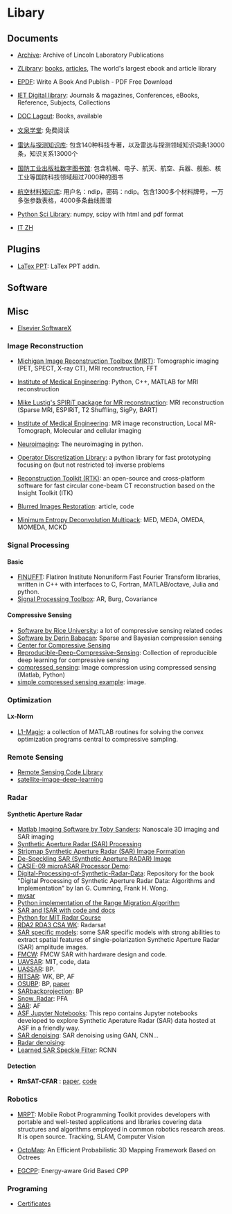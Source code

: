 # Libary


## Documents

- [Archive](https://archive.ll.mit.edu/): Archive of Lincoln Laboratory Publications

- [ZLibrary](https://z-lib.org/): [books](https://b-ok.cc/), [articles](https://booksc.xyz/), The world's largest ebook and article library

- [EPDF](https://epdf.pub/): Write A Book And Publish - PDF Free Download

- [IET Digital library](https://digital-library.theiet.org/): Journals & magazines, Conferences, eBooks, Reference, Subjects, Collections

- [DOC Lagout](https://doc.lagout.org/): Books, available

- [文泉学堂](https://lib-nuanxin.wqxuetang.com/): 免费阅读

- [雷达与探测知识库](http://kg.iguofang.net:8888/): 包含140种科技专著，以及雷达与探测领域知识词条13000条，知识关系13000个

- [国防工业出版社数字图书馆](http://e.guofangyun.net/Index.aspx): 包含机械、电子、航天、航空、兵器、舰船、核工业等国防科技领域超过7000种的图书

- [航空材料知识库](http://123.124.66.24:8085/AerialMaterial/modulePage/index/index.jsp): 用户名：ndip，密码：ndip。包含1300多个材料牌号，一万多张参数表格，4000多条曲线图谱


- [Python Sci Library](https://docs.scipy.org/doc/): numpy, scipy with html and pdf format 

- [IT ZH](http://apachecn.org/)

## Plugins

- [LaTex PPT](https://github.com/jph00/latex-ppt): LaTex PPT addin.

## Software

## Misc

- [Elsevier SoftwareX](https://github.com/ElsevierSoftwareX)


### Image Reconstruction

- [Michigan Image Reconstruction Toolbox (MIRT)](https://web.eecs.umich.edu/~fessler/code/index.html): Tomographic imaging (PET, SPECT, X-ray CT), MRI reconstruction, FFT

- [Institute of Medical Engineering](https://github.com/IMTtugraz): Python, C++, MATLAB for MRI reconstruction

- [Mike Lustig's SPIRiT package for MR reconstruction](https://people.eecs.berkeley.edu/~mlustig//Software.html): MRI reconstruction (Sparse MRI, ESPIRiT, T2 Shuffling, SigPy, BART)

- [Institute of Medical Engineering](https://www.tugraz.at/institutes/imt/home/): MR image reconstruction, Local MR-Tomograph, Molecular and cellular imaging

- [Neuroimaging](http://nipy.sourceforge.net/software/projects/): The neuroimaging in python.

- [Operator Discretization Library](https://odlgroup.github.io/odl/index.html): a python library for fast prototyping focusing on (but not restricted to) inverse problems

- [Reconstruction Toolkit (RTK)](http://www.openrtk.org/): an open-source and cross-platform software for fast circular cone-beam CT reconstruction based on the Insight Toolkit (ITK)

- [Blurred Images Restoration](https://yuzhikov.com/articles/BlurredImagesRestoration1.htm): article, code

- [Minimum Entropy Deconvolution Multipack](https://www.mathworks.com/matlabcentral/fileexchange/53484-minimum-entropy-deconvolution-multipack-med-meda-omeda-momeda-mckd): MED, MEDA, OMEDA, MOMEDA, MCKD

### Signal Processing

#### Basic

- [FINUFFT](https://github.com/flatironinstitute/finufft): Flatiron Institute Nonuniform Fast Fourier Transform libraries, written in C++ with interfaces to C, Fortran, MATLAB/octave, Julia and python.
- [Signal Processing Toolbox](http://www.ece.northwestern.edu/local-apps/matlabhelp/toolbox/signal/spectr9a.html): AR, Burg, Covariance

#### Compressive Sensing

- [Software by Rice University](http://dsp.rice.edu/software/): a lot of compressive sensing related codes
- [Software by Derin Babacan](http://www.dbabacan.info/software.html): Sparse and Bayesian compression sensing
- [Center for Compressive Sensing](http://compsens.eecs.umich.edu/index.php)
- [Reproducible-Deep-Compressive-Sensing](https://github.com/ngcthuong/Reproducible-Deep-Compressive-Sensing): Collection of reproducible deep learning for compressive sensing
- [compressed_sensing](https://github.com/dfridovi/compressed_sensing): Image compression using compressed sensing (Matlab, Python)
- [simple compressed sensing example](https://www.mathworks.com/matlabcentral/fileexchange/41792-simple-compressed-sensing-example): image.


### Optimization

#### Lx-Norm

- [L1-Magic](https://statweb.stanford.edu/~candes/software/l1magic/): a collection of MATLAB routines for solving the convex optimization programs central to compressive sampling. 


### Remote Sensing

- [Remote Sensing Code Library](https://rscl-grss.org/)
- [satellite-image-deep-learning](https://github.com/robmarkcole/satellite-image-deep-learning)

### Radar

#### Synthetic Aperture Radar

- [Matlab Imaging Software by Toby Sanders](https://www.toby-sanders.com/software): Nanoscale 3D imaging and SAR imaging
- [Synthetic Aperture Radar (SAR) Processing](https://www.mathworks.com/help/dsp/examples/synthetic-aperture-radar-sar-processing.html)
- [Stripmap Synthetic Aperture Radar (SAR) Image Formation](https://www.mathworks.com/help/phased/examples/stripmap-synthetic-aperture-radar-image-formation.html)
- [De-Speckling SAR (Synthetic Aperture RADAR) Image](https://www.mathworks.com/matlabcentral/fileexchange/47601-de-speckling-sar-synthetic-aperture-radar-image)
- [CASIE-09 microASAR Processor Demo](https://rscl-grss.org/coderecord.php?id=519): 
- [Digital-Processing-of-Synthetic-Radar-Data](https://github.com/Huang-Chuan/Digital-Processing-of-Synthetic-Radar-Data): Repository for the book "Digital Processing of Synthetic Aperture Radar Data: Algorithms and Implementation" by Ian G. Cumming, Frank H. Wong.
- [mysar](https://github.com/liuxinyu123/mysar)
- [Python implementation of the Range Migration Algorithm](https://github.com/Jach/radar_sar_rma)
- [SAR and ISAR with code and docs](https://github.com/denkywu/SAR-Synthetic-Aperture-Radar)
- [Python for MIT Radar Course](http://www.osmanoglu.org/sar/)
- [RDA2 RDA3 CSA WK](https://github.com/joeyos/SAR-imaging): Radarsat
- [SAR specific models](https://github.com/Alien9427/SAR_specific_models): some SAR specific models with strong abilities to extract spatial features of single-polarization Synthetic Aperture Radar (SAR) amplitude images.
- [FMCW](https://github.com/Ttl/fmcw3): FMCW SAR with hardware design and code.
- [UAVSAR](https://github.com/TheoBafrali/UAVSAR-MIT-1): MIT, code, data
- [UASSAR](https://github.com/RickReddy/UASSAR): BP.
- [RITSAR](https://github.com/dm6718/RITSAR/): WK, BP, AF
- [OSUBP](https://github.com/yanxuyoung/osubp): BP, [paper](http://spie.org/Publications/Proceedings/Paper/10.1117/12.855375)
- [SARbackprojection](https://github.com/likemoongg/SARbackprojection): BP
- [Snow_Radar](https://github.com/DrJones142/Snow_Radar): PFA
- [SAR](https://github.com/nnaka/sar): AF
- [ASF Jupyter Notebooks](https://github.com/asfadmin/asf-jupyter-notebooks): This repo contains Jupyter notebooks developed to explore Synthetic Aperature Radar (SAR) data hosted at ASF in a friendly way.
- [SAR denoising](https://github.com/MathieuRita/SAR_denoising): SAR denoising using GAN, CNN...
- [Radar denoising](https://github.com/alexfil2017/RadarDenoising):
- [Learned SAR Speckle Filter](https://github.com/GeomaticsAndRS/sar): RCNN

#### Detection

- **RmSAT-CFAR** : [paper](https://www.sciencedirect.com/science/article/pii/S235271101730047X), [code](https://github.com/ElsevierSoftwareX/SOFTX-D-17-00008)


### Robotics



- [MRPT](https://www.mrpt.org/): Mobile Robot Programming Toolkit provides developers with portable and well-tested applications and libraries covering data structures and algorithms employed in common robotics research areas. It is open source. Tracking, SLAM, Computer Vision
- [OctoMap](https://octomap.github.io/): An Efficient Probabilistic 3D Mapping Framework Based on Octrees


- [EGCPP](https://github.com/tauacabreira/EGCPP): Energy-aware Grid Based CPP




### Programing

- [Certificates](https://curl.haxx.se/docs/caextract.html)



